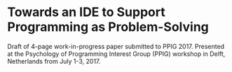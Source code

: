 # Towards an IDE to Support Programming as Problem-Solving

Draft of 4-page work-in-progress paper submitted to PPIG 2017. Presented at the Psychology of Programming Interest Group (PPIG) workshop in Delft, Netherlands from July 1-3, 2017.
